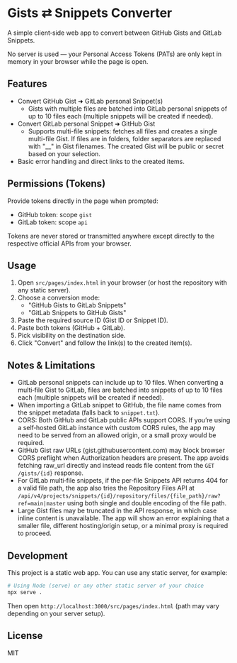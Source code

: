 # Gists ⇄ Snippets Converter

A simple client‑side web app to convert between GitHub Gists and GitLab Snippets.

No server is used — your Personal Access Tokens (PATs) are only kept in memory in your browser while the page is open.

## Features
- Convert GitHub Gist ➜ GitLab personal Snippet(s)
  - Gists with multiple files are batched into GitLab personal snippets of up to 10 files each (multiple snippets will be created if needed).
- Convert GitLab personal Snippet ➜ GitHub Gist
  - Supports multi-file snippets: fetches all files and creates a single multi-file Gist. If files are in folders, folder separators are replaced with "__" in Gist filenames. The created Gist will be public or secret based on your selection.
- Basic error handling and direct links to the created items.

## Permissions (Tokens)
Provide tokens directly in the page when prompted:
- GitHub token: scope `gist`
- GitLab token: scope `api`

Tokens are never stored or transmitted anywhere except directly to the respective official APIs from your browser.

## Usage
1. Open `src/pages/index.html` in your browser (or host the repository with any static server).
2. Choose a conversion mode:
   - "GitHub Gists to GitLab Snippets"
   - "GitLab Snippets to GitHub Gists"
3. Paste the required source ID (Gist ID or Snippet ID).
4. Paste both tokens (GitHub + GitLab).
5. Pick visibility on the destination side.
6. Click "Convert" and follow the link(s) to the created item(s).

## Notes & Limitations
- GitLab personal snippets can include up to 10 files. When converting a multi‑file Gist to GitLab, files are batched into snippets of up to 10 files each (multiple snippets will be created if needed).
- When importing a GitLab snippet to GitHub, the file name comes from the snippet metadata (falls back to `snippet.txt`).
- CORS: Both GitHub and GitLab public APIs support CORS. If you’re using a self‑hosted GitLab instance with custom CORS rules, the app may need to be served from an allowed origin, or a small proxy would be required.
- GitHub Gist raw URLs (gist.githubusercontent.com) may block browser CORS preflight when Authorization headers are present. The app avoids fetching raw_url directly and instead reads file content from the `GET /gists/{id}` response.
- For GitLab multi‑file snippets, if the per‑file Snippets API returns 404 for a valid file path, the app also tries the Repository Files API at `/api/v4/projects/snippets/{id}/repository/files/{file_path}/raw?ref=main|master` using both single and double encoding of the file path.
- Large Gist files may be truncated in the API response, in which case inline content is unavailable. The app will show an error explaining that a smaller file, different hosting/origin setup, or a minimal proxy is required to proceed.

## Development
This project is a static web app. You can use any static server, for example:

```bash
# Using Node (serve) or any other static server of your choice
npx serve .
```

Then open `http://localhost:3000/src/pages/index.html` (path may vary depending on your server setup).

## License
MIT
